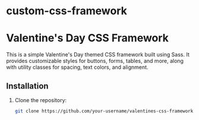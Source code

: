 # custom-css-framework
# Valentine's Day CSS Framework

This is a simple Valentine's Day themed CSS framework built using Sass. It provides customizable styles for buttons, forms, tables, and more, along with utility classes for spacing, text colors, and alignment.

## Installation
1. Clone the repository:
   ```bash
   git clone https://github.com/your-username/valentines-css-framework.git
